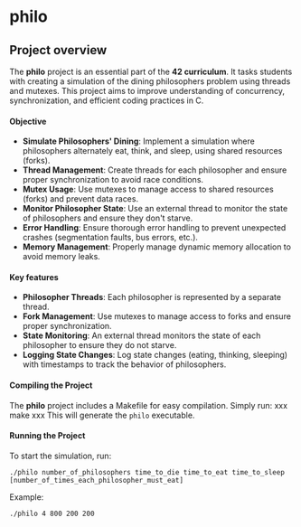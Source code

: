 
# **philo**

## **Project overview**
The **philo** project is an essential part of the **42 curriculum**.
It tasks students with creating a simulation of the dining philosophers problem using threads and mutexes.
This project aims to improve understanding of concurrency, synchronization, and efficient coding practices in C.

#### **Objective**
- **Simulate Philosophers' Dining**: Implement a simulation where philosophers alternately eat, think, and sleep, using shared resources (forks).
- **Thread Management**: Create threads for each philosopher and ensure proper synchronization to avoid race conditions.
- **Mutex Usage**: Use mutexes to manage access to shared resources (forks) and prevent data races.
- **Monitor Philosopher State**: Use an external thread to monitor the state of philosophers and ensure they don't starve.
- **Error Handling**: Ensure thorough error handling to prevent unexpected crashes (segmentation faults, bus errors, etc.).
- **Memory Management**: Properly manage dynamic memory allocation to avoid memory leaks.

#### **Key features**
- **Philosopher Threads**: Each philosopher is represented by a separate thread.
- **Fork Management**: Use mutexes to manage access to forks and ensure proper synchronization.
- **State Monitoring**: An external thread monitors the state of each philosopher to ensure they do not starve.
- **Logging State Changes**: Log state changes (eating, thinking, sleeping) with timestamps to track the behavior of philosophers.

#### **Compiling the Project**
The **philo** project includes a Makefile for easy compilation. Simply run:
xxx
make
xxx
This will generate the `philo` executable.

#### **Running the Project**
To start the simulation, run:
```
./philo number_of_philosophers time_to_die time_to_eat time_to_sleep [number_of_times_each_philosopher_must_eat]
```
Example:
```
./philo 4 800 200 200
```
